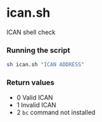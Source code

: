 # ican.sh
ICAN shell check

### Running the script

```sh
sh ican.sh "ICAN ADDRESS"
```

### Return values

 - 0 Valid ICAN
 - 1 Invalid ICAN
 - 2 `bc` command not installed
